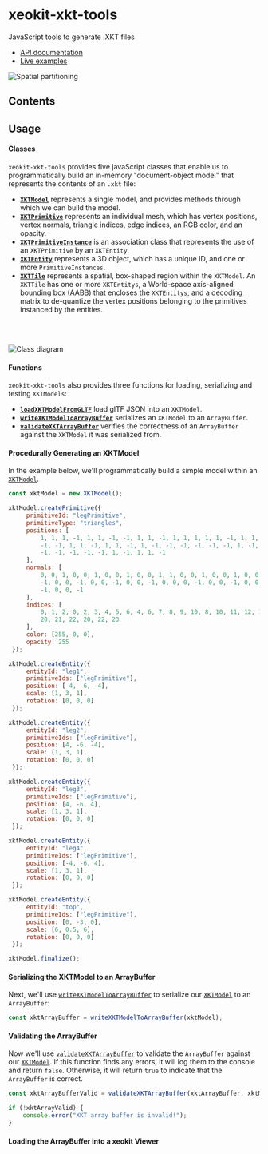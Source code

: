 # xeokit-xkt-tools
JavaScript tools to generate .XKT files

* [API documentation](https://xeokit.github.io/xeokit-xkt-tools/docs)
* [Live examples](https://xeokit.github.io/xeokit-xkt-tools/examples)

![Spatial partitioning](http://xeokit.io/img/kdtree.jpeg)


## Contents

## Usage

#### Classes

````xeokit-xkt-tools```` provides five javaScript classes that enable us to programmatically build an 
in-memory "document-object model" that represents the contents of an ````.xkt```` file:

* [**````XKTModel````**](https://xeokit.github.io/xeokit-xkt-tools/docs/class/src/XKTModel/XKTModel.js~XKTModel.html) represents a single model, and provides methods through which we can build the model. 
* [**````XKTPrimitive````**](https://xeokit.github.io/xeokit-xkt-tools/docs/class/src/XKTModel/XKTPrimitive.js~XKTPrimitive.html) represents an individual mesh, which has vertex positions, vertex normals, triangle indices, edge indices, an RGB color, and an opacity. 
* [**````XKTPrimitiveInstance````**](https://xeokit.github.io/xeokit-xkt-tools/docs/class/src/XKTModel/XKTPrimitiveInstance.js~XKTPrimitiveInstance.html) is an association class that represents the use of an ````XKTPrimitive```` by an ````XKTEntity````. 
* [**````XKTEntity````**](https://xeokit.github.io/xeokit-xkt-tools/docs/class/src/XKTModel/XKTEntity.js~XKTEntity.html) represents a 3D object, which has a unique ID, and one or more ````PrimitiveInstances````.
* [**````XKTTile````**](https://xeokit.github.io/xeokit-xkt-tools/docs/class/src/XKTModel/XKTTile.js~XKTTile.html) represents a spatial, box-shaped region within the ````XKTModel````. An ````XKTTile```` has one or more ````XKTEntitys````, a World-space axis-aligned bounding 
box (AABB) that encloses the ````XKTEntitys````, and a decoding matrix to de-quantize the vertex positions belonging to the primitives instanced by the entities. 

<br><br>

![Class diagram](https://xeokit.github.io/xeokit-xkt-tools/images/classes.png)

#### Functions

````xeokit-xkt-tools```` also provides three functions for loading, serializing and testing ````XKTModels````:

* [**````loadXKTModelFromGLTF````**](https://xeokit.github.io/xeokit-xkt-tools/docs/function/index.html#static-function-loadXKTModelFromGLTF) load glTF JSON into an ````XKTModel````.
* [**````writeXKTModelToArrayBuffer````**](https://xeokit.github.io/xeokit-xkt-tools/docs/function/index.html#static-function-writeXKTModelToArrayBuffer) serializes an ````XKTModel```` to an ````ArrayBuffer````.
* [**````validateXKTArrayBuffer````**](https://xeokit.github.io/xeokit-xkt-tools/docs/function/index.html#static-function-validateXKTArrayBuffer) verifies the correctness of an ````ArrayBuffer```` against the ````XKTModel```` it was serialized from. 


#### Procedurally Generating an XKTModel

In the example below, we'll programmatically build a simple model within an [````XKTModel````](https://xeokit.github.io/xeokit-xkt-tools/docs/class/src/XKTModel/XKTModel.js~XKTModel.html).


````javascript
const xktModel = new XKTModel();

xktModel.createPrimitive({
     primitiveId: "legPrimitive",
     primitiveType: "triangles",
     positions: [
         1, 1, 1, -1, 1, 1, -1, -1, 1, 1, -1, 1, 1, 1, 1, 1, -1, 1, 1, -1, -1, 1, 1, -1, 1, 1, 1, 1, 1, -1, -1, 1,
         -1, -1, 1, 1, -1, 1, 1, -1, 1, -1, -1, -1, -1, -1, -1, 1, -1, -1, -1, 1, -1, -1, 1, -1, 1, -1, -1, 1, 1, -1,
         -1, -1, -1, -1, -1, 1, -1, 1, 1, -1
     ],
     normals: [
         0, 0, 1, 0, 0, 1, 0, 0, 1, 0, 0, 1, 1, 0, 0, 1, 0, 0, 1, 0, 0, 1, 0, 0, 0, 1, 0, 0, 1, 0, 0, 1, 0, 0, 1, 0,
         -1, 0, 0, -1, 0, 0, -1, 0, 0, -1, 0, 0, 0, -1, 0, 0, -1, 0, 0, -1, 0, 0, -1, 0, 0, 0, -1, 0, 0, -1, 0, 0,
         -1, 0, 0, -1
     ],
     indices: [
         0, 1, 2, 0, 2, 3, 4, 5, 6, 4, 6, 7, 8, 9, 10, 8, 10, 11, 12, 13, 14, 12, 14, 15, 16, 17, 18, 16, 18, 19,
         20, 21, 22, 20, 22, 23
     ],
     color: [255, 0, 0],
     opacity: 255
 });

xktModel.createEntity({
     entityId: "leg1",
     primitiveIds: ["legPrimitive"],
     position: [-4, -6, -4],
     scale: [1, 3, 1],
     rotation: [0, 0, 0]
 });

xktModel.createEntity({
     entityId: "leg2",
     primitiveIds: ["legPrimitive"],
     position: [4, -6, -4],
     scale: [1, 3, 1],
     rotation: [0, 0, 0]
 });

xktModel.createEntity({
     entityId: "leg3",
     primitiveIds: ["legPrimitive"],
     position: [4, -6, 4],
     scale: [1, 3, 1],
     rotation: [0, 0, 0]
 });

xktModel.createEntity({
     entityId: "leg4",
     primitiveIds: ["legPrimitive"],
     position: [-4, -6, 4],
     scale: [1, 3, 1],
     rotation: [0, 0, 0]
 });

xktModel.createEntity({
     entityId: "top",
     primitiveIds: ["legPrimitive"],
     position: [0, -3, 0],
     scale: [6, 0.5, 6],
     rotation: [0, 0, 0]
 });

xktModel.finalize();
````

#### Serializing the XKTModel to an ArrayBuffer

Next, we'll use  [````writeXKTModelToArrayBuffer````](https://xeokit.github.io/xeokit-xkt-tools/docs/function/index.html#static-function-writeXKTModelToArrayBuffer)  to serialize our [````XKTModel````](https://xeokit.github.io/xeokit-xkt-tools/docs/class/src/XKTModel/XKTModel.js~XKTModel.html) to an ````ArrayBuffer````:

````javascript
const xktArrayBuffer = writeXKTModelToArrayBuffer(xktModel);
````

#### Validating the ArrayBuffer

Now we'll use [````validateXKTArrayBuffer````](https://xeokit.github.io/xeokit-xkt-tools/docs/function/index.html#static-function-validateXKTArrayBuffer) to validate 
the ````ArrayBuffer```` against our [````XKTModel````](https://xeokit.github.io/xeokit-xkt-tools/docs/class/src/XKTModel/XKTModel.js~XKTModel.html). If this function 
finds any errors, it will log them to the console and return ````false````. Otherwise, it will return ````true```` to indicate that the ````ArrayBuffer```` is correct. 

````javascript
const xktArrayBufferValid = validateXKTArrayBuffer(xktArrayBuffer, xktModel);

if (!xktArrayValid) {
    console.error("XKT array buffer is invalid!");
}
````

#### Loading the ArrayBuffer into a xeokit Viewer

